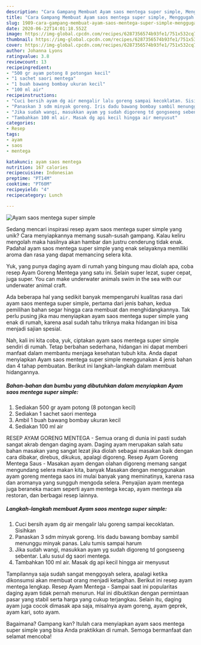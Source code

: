 ```yaml
---
description: "Cara Gampang Membuat Ayam saos mentega super simple, Menggugah Selera"
title: "Cara Gampang Membuat Ayam saos mentega super simple, Menggugah Selera"
slug: 1989-cara-gampang-membuat-ayam-saos-mentega-super-simple-menggugah-selera
date: 2020-06-22T14:01:18.552Z
image: https://img-global.cpcdn.com/recipes/6287356574b93fe1/751x532cq70/ayam-saos-mentega-super-simple-foto-resep-utama.jpg
thumbnail: https://img-global.cpcdn.com/recipes/6287356574b93fe1/751x532cq70/ayam-saos-mentega-super-simple-foto-resep-utama.jpg
cover: https://img-global.cpcdn.com/recipes/6287356574b93fe1/751x532cq70/ayam-saos-mentega-super-simple-foto-resep-utama.jpg
author: Johanna Lyons
ratingvalue: 3.8
reviewcount: 13
recipeingredient:
- "500 gr ayam potong 8 potongan kecil"
- "1 sachet saori mentega"
- "1 buah bawang bombay ukuran kecil"
- "100 ml air"
recipeinstructions:
- "Cuci bersih ayam dg air mengalir lalu goreng sampai kecoklatan. Sisihkan"
- "Panaskan 3 sdm minyak goreng. Iris dadu bawang bombay sambil menunggu minyak panas. Lalu tumis sampai harum"
- "Jika sudah wangi, masukkan ayam yg sudah digoreng td gongseeng sebentar. Lalu susul dg saori mentega."
- "Tambahkan 100 ml air. Masak dg api kecil hingga air menyusut"
categories:
- Resep
tags:
- ayam
- saos
- mentega

katakunci: ayam saos mentega 
nutrition: 167 calories
recipecuisine: Indonesian
preptime: "PT14M"
cooktime: "PT60M"
recipeyield: "4"
recipecategory: Lunch

---
```



![Ayam saos mentega super simple](https://img-global.cpcdn.com/recipes/6287356574b93fe1/751x532cq70/ayam-saos-mentega-super-simple-foto-resep-utama.jpg)

Sedang mencari inspirasi resep ayam saos mentega super simple yang unik? Cara menyiapkannya memang susah-susah gampang. Kalau keliru mengolah maka hasilnya akan hambar dan justru cenderung tidak enak. Padahal ayam saos mentega super simple yang enak selayaknya memiliki aroma dan rasa yang dapat memancing selera kita.

Yuk, yang punya daging ayam di rumah yang bingung mau diolah apa, coba resep Ayam Goreng Mentega yang satu ini. Selain super lezat, super cepat, juga super. You can make underwater animals swim in the sea with our underwater animal craft.

Ada beberapa hal yang sedikit banyak mempengaruhi kualitas rasa dari ayam saos mentega super simple, pertama dari jenis bahan, kedua pemilihan bahan segar hingga cara membuat dan menghidangkannya. Tak perlu pusing jika mau menyiapkan ayam saos mentega super simple yang enak di rumah, karena asal sudah tahu triknya maka hidangan ini bisa menjadi sajian spesial.


Nah, kali ini kita coba, yuk, ciptakan ayam saos mentega super simple sendiri di rumah. Tetap berbahan sederhana, hidangan ini dapat memberi manfaat dalam membantu menjaga kesehatan tubuh kita. Anda dapat menyiapkan Ayam saos mentega super simple menggunakan 4 jenis bahan dan 4 tahap pembuatan. Berikut ini langkah-langkah dalam membuat hidangannya.

<!--inarticleads1-->

##### Bahan-bahan dan bumbu yang dibutuhkan dalam menyiapkan Ayam saos mentega super simple:

1. Sediakan 500 gr ayam potong (8 potongan kecil)
1. Sediakan 1 sachet saori mentega
1. Ambil 1 buah bawang bombay ukuran kecil
1. Sediakan 100 ml air


RESEP AYAM GORENG MENTEGA - Semua orang di dunia ini pasti sudah sangat akrab dengan daging ayam. Daging ayam merupakan salah satu bahan masakan yang sangat lezat jika diolah sebagai masakan baik dengan cara dibakar, direbus, dikukus, apalagi digoreng. Resep Ayam Goreng Mentega Saus - Masakan ayam dengan olahan digoreng memang sangat mengundang selera makan kita, banyak Masakan dengan menggunakan ayam goreng mentega saos ini mulai banyak yang meminatinya, karena rasa dan aromanya yang sungguh mengoda selera. Penyajian ayam mentega juga beraneka macam seperti ayam mentega kecap, ayam mentega ala restoran, dan berbagai resep lainnya. 

<!--inarticleads2-->

##### Langkah-langkah membuat Ayam saos mentega super simple:

1. Cuci bersih ayam dg air mengalir lalu goreng sampai kecoklatan. Sisihkan
1. Panaskan 3 sdm minyak goreng. Iris dadu bawang bombay sambil menunggu minyak panas. Lalu tumis sampai harum
1. Jika sudah wangi, masukkan ayam yg sudah digoreng td gongseeng sebentar. Lalu susul dg saori mentega.
1. Tambahkan 100 ml air. Masak dg api kecil hingga air menyusut


Tampilannya saja sudah sangat menggoyah selera, apalagi ketika dikonsumsi akan membuat orang menjadi ketagihan. Berikut ini resep ayam mentega lengkap. Resep Ayam Mentega - Sampai saat ini popularitas daging ayam tidak pernah menurun. Hal ini dibuktikan dengan permintaan pasar yang stabil serta harga yang cukup terjangkau. Selain itu, daging ayam juga cocok dimasak apa saja, misalnya ayam goreng, ayam geprek, ayam kari, soto ayam. 

Bagaimana? Gampang kan? Itulah cara menyiapkan ayam saos mentega super simple yang bisa Anda praktikkan di rumah. Semoga bermanfaat dan selamat mencoba!
